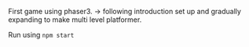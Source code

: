 First game using phaser3.
-> following introduction set up and gradually expanding to make multi level platformer.

Run using `npm start`
